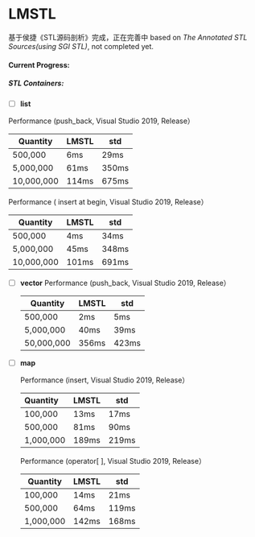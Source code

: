 #  LMSTL

基于侯捷《STL源码剖析》完成，正在完善中
based on *The Annotated STL Sources(using SGI STL)*,  not completed yet.

####  Current Progress:

#####  STL Containers:

- [ ] **list**

Performance (push_back, Visual Studio 2019, Release）

| Quantity   | LMSTL | std   |
| ---------- | ----- | ----- |
| 500,000    | 6ms   | 29ms  |
| 5,000,000  | 61ms  | 350ms |
| 10,000,000 | 114ms | 675ms |

Performance ( insert at begin, Visual Studio 2019, Release）

| Quantity   | LMSTL | std   |
| ---------- | ----- | ----- |
| 500,000    | 4ms   | 34ms  |
| 5,000,000  | 45ms  | 348ms |
| 10,000,000 | 101ms | 691ms |

- [ ] **vector**
  Performance (push_back, Visual Studio 2019, Release）  

  | Quantity   | LMSTL | std   |
  | ---------- | ----- | ----- |
  | 500,000    | 2ms   | 5ms   |
  | 5,000,000  | 40ms  | 39ms  |
  | 50,000,000 | 356ms | 423ms |

- [ ] **map**

  Performance (insert, Visual Studio 2019, Release）

  | Quantity  | LMSTL | std   |
  | :-------- | ----- | ----- |
  | 100,000   | 13ms  | 17ms  |
  | 500,000   | 81ms  | 90ms  |
  | 1,000,000 | 189ms | 219ms |

  Performance (operator[ ], Visual Studio 2019, Release）

  | Quantity  | LMSTL | std   |
  | --------- | ----- | ----- |
  | 100,000   | 14ms  | 21ms  |
  | 500,000   | 64ms  | 119ms |
  | 1,000,000 | 142ms | 168ms |